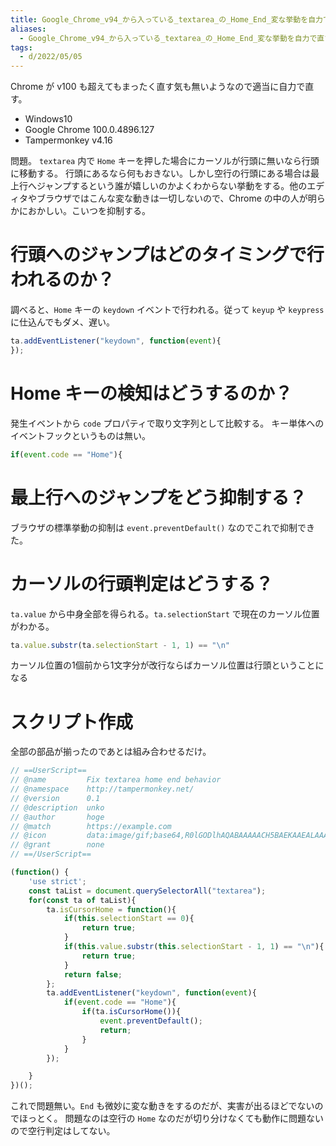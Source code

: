 ```yaml
---
title: Google_Chrome_v94_から入っている_textarea_の_Home_End_変な挙動を自力で直す
aliases:
  - Google_Chrome_v94_から入っている_textarea_の_Home_End_変な挙動を自力で直す
tags:
  - d/2022/05/05
---
```


Chrome が v100 も超えてもまったく直す気も無いようなので適当に自力で直す。

- Windows10
- Google Chrome 100.0.4896.127
- Tampermonkey v4.16


問題。
`textarea` 内で `Home` キーを押した場合にカーソルが行頭に無いなら行頭に移動する。
行頭にあるなら何もおきない。しかし空行の行頭にある場合は最上行へジャンプするという誰が嬉しいのかよくわからない挙動をする。他のエディタやブラウザではこんな変な動きは一切しないので、Chrome の中の人が明らかにおかしい。こいつを抑制する。


行頭へのジャンプはどのタイミングで行われるのか？
================================================================================
調べると、`Home` キーの `keydown` イベントで行われる。従って `keyup` や `keypress` に仕込んでもダメ、遅い。

```javascript
ta.addEventListener("keydown", function(event){
});
```

Home キーの検知はどうするのか？
================================================================================
発生イベントから `code` プロパティで取り文字列として比較する。
キー単体へのイベントフックというものは無い。

```javascript
if(event.code == "Home"){
```

最上行へのジャンプをどう抑制する？
================================================================================
ブラウザの標準挙動の抑制は `event.preventDefault()` なのでこれで抑制できた。


カーソルの行頭判定はどうする？
================================================================================
`ta.value` から中身全部を得られる。`ta.selectionStart` で現在のカーソル位置がわかる。

```javascript
ta.value.substr(ta.selectionStart - 1, 1) == "\n"
```

カーソル位置の1個前から1文字分が改行ならばカーソル位置は行頭ということになる



スクリプト作成
================================================================================
全部の部品が揃ったのであとは組み合わせるだけ。


```javascript
// ==UserScript==
// @name         Fix textarea home end behavior
// @namespace    http://tampermonkey.net/
// @version      0.1
// @description  unko
// @author       hoge
// @match        https://example.com
// @icon         data:image/gif;base64,R0lGODlhAQABAAAAACH5BAEKAAEALAAAAAABAAEAAAICTAEAOw==
// @grant        none
// ==/UserScript==

(function() {
    'use strict';
    const taList = document.querySelectorAll("textarea");
    for(const ta of taList){
        ta.isCursorHome = function(){
            if(this.selectionStart == 0){
                return true;
            }
            if(this.value.substr(this.selectionStart - 1, 1) == "\n"){
                return true;
            }
            return false;
        };
        ta.addEventListener("keydown", function(event){
            if(event.code == "Home"){
                if(ta.isCursorHome()){
                    event.preventDefault();
                    return;
                }
            }
        });

    }
})();
```


これで問題無い。`End` も微妙に変な動きをするのだが、実害が出るほどでないのでほっとく。
問題なのは空行の `Home` なのだが切り分けなくても動作に問題ないので空行判定はしてない。














